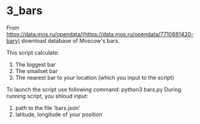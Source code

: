 # 3_bars

From https://data.mos.ru/opendata/(https://data.mos.ru/opendata/7710881420-bary) download database of Moscow's bars.

This script calculate:
1)  The biggest bar
2)  The smallset bar
3)  The nearest bar to your location (which you input to the script)

To launch the script use following command: python3 bars.py
During running script, you shloud input:
1) path to the file 'bars.json'
2) latitude, longitude of your position
